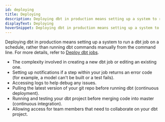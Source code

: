 ```yaml
---
id: deploying
title: Deploying
description: Deploying dbt in production means setting up a system to run a dbt job on a schedule, rather than running dbt commands manually from the command line.
displayText: Deploying
hoverSnippet: Deploying dbt in production means setting up a system to run a dbt job on a schedule, rather than running dbt commands manually from the command line.
---
```


Deploying dbt in production means setting up a system to run a dbt job on a schedule, rather than running dbt commands manually from the command line. For more details, refer to [Deploy dbt jobs](/docs/deploy/deployments). 



- The complexity involved in creating a new dbt job or editing an existing one.
- Setting up notifications if a step within your job returns an error code (for example, a model can't be built or a test fails).
- Accessing logs to help debug any issues.
- Pulling the latest version of your git repo before running dbt (continuous deployment).
- Running and testing your dbt project before merging code into master (continuous integration).
- Allowing access for team members that need to collaborate on your dbt project.
